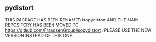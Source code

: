 ## pydistort

THIS PACKAGE HAS BEEN RENAMED isopydistort AND THE MAIN REPOSITORY HAS BEEN MOVED TO https://github.com/FrandsenGroup/isopydistort . PLEASE USE THE NEW VERSION INSTEAD OF THIS ONE.
